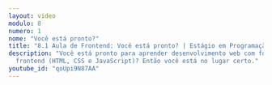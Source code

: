 ```yaml
---
layout: video
modulo: 8
numero: 1
nome: "Você está pronto?"
title: "8.1 Aula de Frontend: Você está pronto? | Estágio em Programação"
description: "Você está pronto para aprender desenvolvimento web com foco em
  frontend (HTML, CSS e JavaScript)? Então você está no lugar certo."
youtube_id: "qoUpi9N87AA"
---
```

